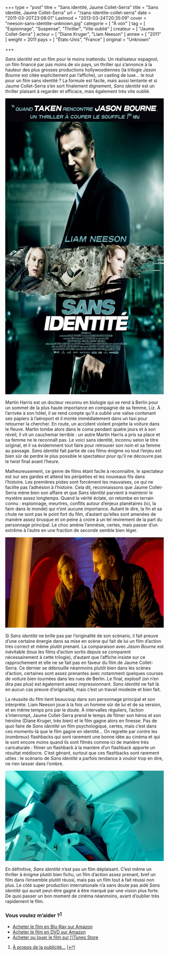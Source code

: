 +++
type = "post"
titre = "Sans identité, Jaume Collet-Serra"
title = "Sans identité, Jaume Collet-Serra"
url = "/sans-identite-collet-serra"
date = "2011-03-20T23:08:01"
Lastmod = "2013-03-24T20:35:09"
cover = "neeson-sans-identite-unknown.jpg"
categorie = [ "À voir" ]
tag = [ "Espionnage", "Suspense", "Thriller", "Vite oublié" ]
createur = [ "Jaume Collet-Serra" ]
acteur = [ "Diane Kruger", "Liam Neeson" ]
annee = [ "2011" ]
weight = 2011
pays = [ "États-Unis", "France" ]
original = "Unknown"

+++

<p><em>Sans identité</em> est un film pour le moins inattendu. Un réalisateur espagnol, un film financé par pas moins de six pays, un thriller qui s&rsquo;annonce à la hauteur des plus grosses productions hollywoodiennes (la trilogie <em>Jason Bourne</em> est citée explicitement par l&rsquo;affiche), un casting de luxe… le tout pour un film sans identité ? La formule est facile, mais aussi tentante et si Jaume Collet-Serra s&rsquo;en sort finalement dignement, <em>Sans identité</em> est un thriller plaisant à regarder et efficace, mais également très vite oublié.</p>
<div style="text-align: center;"><a href="http://www.allocine.fr/film/fichefilm_gen_cfilm=170958.html"><img class="aligncenter" src="sans-identite-collet-serra.jpg" border="0" alt="Sans identite collet serra" width="690" height="937" /></a></div>
<p>Martin Harris est un docteur reconnu en biologie qui se rend à Berlin pour un sommet de la plus haute importance en compagnie de sa femme, Liz. À l&rsquo;arrivée à son hôtel, il se rend compte qu&rsquo;il a oublié une valise contenant ses papiers à l&rsquo;aéroport et il monte immédiatement dans un taxi pour retourner la chercher. En route, un accident violent projette la voiture dans le fleuve. Martin tombe alors dans le coma pendant quatre jours et à son réveil, il vit un cauchemar terrible : un autre Martin Harris a pris sa place et sa femme ne le reconnaît pas. Le voici sans identité, inconnu selon le titre original, et il va évidemment tout faire pour retrouver son nom et sa femme au passage. <em>Sans identité</em> fait partie de ces films-énigme où tout l&rsquo;enjeu est bien sûr de perdre le plus possible le spectateur pour qu&rsquo;il ne découvre pas le twist final avant l&rsquo;heure.</p>
<p>Malheureusement, ce genre de films étant facile à reconnaître, le spectateur est sur ses gardes et attend les péripéties et les nouveaux fils dans l&rsquo;histoire. Les premières pistes sont forcément les mauvaises, ce qui ne facilite pas l&rsquo;adhésion à l&rsquo;histoire. Cela dit, reconnaissons que Jaume Collet-Serra mène bien son affaire et que <em>Sans identité</em> parvient à maintenir le mystère assez longtemps. Quand la vérité éclate, on retombe en terrain connu : espionnage, meurtres, conflits autour d&rsquo;enjeux planétaires (ici, la faim dans le monde) qui n&rsquo;ont aucune importance. Autant le dire, la fin et sa chute ne sont pas le point fort du film, d&rsquo;autant qu&rsquo;elles sont amenées de manière assez brusque et on peine à croire à un tel revirement de la part du personnage principal. Le choc amène l&rsquo;amnésie, certes, mais passer d&rsquo;un extrême à l&rsquo;autre en une fraction de seconde semble bien léger.</p>
<div style="text-align: center;"><img class="aligncenter" src="unknown-kruger-neeson.jpg" border="0" alt="Unknown kruger neeson" width="690" height="286" /></div>
<p>Si <em>Sans identité</em> ne brille pas par l&rsquo;originalité de son scénario, il fait preuve d&rsquo;une certaine énergie dans sa mise en scène qui fait de lui un film d&rsquo;action très correct et même plutôt prenant. La comparaison avec <em>Jason Bourne</em> est inévitable (tous les films d&rsquo;action sortis depuis se comparent nécessairement à cette trilogie), d&rsquo;autant que l&rsquo;affiche insiste sur ce rapprochement et elle ne se fait pas en faveur du film de Jaume Collet-Serra. Ce dernier se débrouille néanmoins plutôt bien dans les scènes d&rsquo;action, certaines sont assez prenantes avec notamment quelques courses de voiture bien tournées dans les rues de Berlin. Le final, explosif (on n&rsquo;en dira pas plus) est également assez impressionnant. <em>Sans identité</em> ne fait là en aucun cas preuve d&rsquo;originalité, mais c&rsquo;est un travail modeste et bien fait.</p>
<p>La réussite du film tient beaucoup dans son personnage principal et son interprète. Liam Neeson joue à la fois un homme sûr de lui et de sa version, et en même temps pris par le doute. À intervalles réguliers, l&rsquo;action s&rsquo;interrompt, Jaume Collet-Serra prend le temps de filmer son héros et son héroïne (Diane Kruger, très bien) et le film gagne alors en finesse. Pas de quoi faire de <em>Sans identité</em> un film psychologique, certes, mais c&rsquo;est dans ces moments-là que le film gagne en identité… On regrette par contre les (nombreux) flashbacks qui sont rarement une bonne idée au cinéma et qui le sont encore moins quand ils sont filmés comme ici de manière très caricaturale : filmer un flashback à la manière d&rsquo;un flashback apporte un résultat médiocre. C&rsquo;est gênant, surtout que ces flashbacks sont rarement utiles : le scénario de <em>Sans identité</em> a parfois tendance à vouloir trop en dire, ne rien laisser dans l&rsquo;ombre.</p>
<div style="text-align: center;"><img class="aligncenter" src="unknown-sans-identite-collet-serra.jpg" border="0" alt="Unknown sans identite collet serra" width="690" height="286" /></div>
<p>En définitive, <em>Sans identité</em> n&rsquo;est pas un film déplaisant. C&rsquo;est même un thriller à énigme plutôt bien fichu, un film d&rsquo;action assez prenant, bref un film dans l&rsquo;ensemble plutôt réussi, mais pas un film tout à fait réussi non plus. Le côté super production internationale n&rsquo;a sans doute pas aidé <em>Sans identité</em> qui aurait peut-être gagné à être marqué par une vision plus forte. De quoi passer un bon moment de cinéma néanmoins, avant d&rsquo;oublier très rapidement le film.</p>
<div class="amazon">
<h3>Vous voulez m&rsquo;aider ?<sup><a href="#footnote_0_4654" id="identifier_0_4654" class="footnote-link footnote-identifier-link" title="&Agrave; propos de la publicit&eacute;&hellip;">1</a></sup></h3>
<ul>
<li><a href="http://www.amazon.fr/gp/product/B005IQXWG0/ref=as_li_ss_tl?ie=UTF8&tag=leblogdenic07-21&linkCode=as2&camp=1642&creative=19458&creativeASIN=B005IQXWG0">Acheter le film en Blu-Ray sur Amazon</a></li>
<li><a href="http://www.amazon.fr/gp/product/B004Q3QLXW/ref=as_li_ss_tl?ie=UTF8&tag=leblogdenic07-21&linkCode=as2&camp=1642&creative=19458&creativeASIN=B004Q3QLXW">Acheter le film en DVD sur Amazon</a></li>
<li><a href="https://itunes.apple.com/fr/movie/sans-identite/id440438047">Acheter ou louer le film sur l&rsquo;iTunes Store</a></li>
</ul>
</div>
<ol class="footnotes"><li id="footnote_0_4654" class="footnote"><a href="/soutien/">À propos de la publicité…</a> [<a href="#identifier_0_4654" class="footnote-link footnote-back-link">&#8617;</a>]</li></ol>
